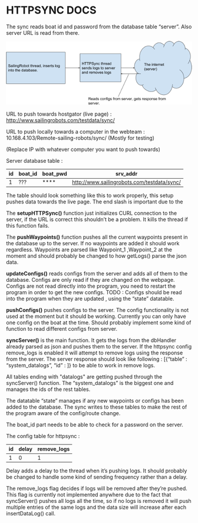 HTTPSYNC DOCS 
=============

The sync reads boat id and password from the database table “server”. Also server URL is read from there. 

![HTTP Sync](Media/HTTPSYNC.png)

URL to push towards hostgator (live page) : http://www.sailingrobots.com/testdata/sync/

URL to push locally towards a computer in the webteam : 10.168.4.103/Remote-sailing-robots/sync/ (Mostly for testing)

(Replace IP with whatever computer you want to push towards)

Server database table : 

|id   |boat_id |boat_pwd |srv_addr                                    |
|-----|--------|---------|--------------------------------------------|
|1    |???     |****     |http://www.sailingrobots.com/testdata/sync/ |

The table should look something like this to work properly, this setup pushes data towards the live page. The end slash is important due to the 

The **setupHTTPSync()** function just initializes CURL connection to the server, if the URL is correct this shouldn’t be a problem. It kills the thread if this function fails.

The **pushWaypoints()** function pushes all the current waypoints present in the database up to the server. If no waypoints are added it should work regardless. Waypoints are parsed like Waypoint_1 ,Waypoint_2 at the moment and should probably be changed to how getLogs() parse the json data.

**updateConfigs()** reads configs from the server and adds all of them to the database. Configs are only read if they are changed on the webpage. Configs are not read directly into the program, you need to restart the program in order to get the new configs. TODO : Configs should be read into the program when they are updated , using the “state” datatable.

**pushConfigs()** pushes configs to the server. The config functionality is not used at the moment but it should be working.
Currently you can only have one config on the boat at the time. Should probably implement some kind of function to read different configs from server.

**syncServer()** is the main function. It gets the logs from the dbHandler already parsed as json and pushes them to the server. If the httpsync config remove_logs is enabled it will attempt to remove logs using the response from the server. The server response should look like following : [{“table” : “system_datalogs”, “id” : ]} to be able to work in remove logs. 

All tables ending with "datalogs" are getting pushed through the syncServer() function. The “system_datalogs” is the biggest one and manages the ids of the rest tables.

The datatable “state” manages if any new waypoints or configs has been added to the database. The sync writes to these tables to make the rest of the program aware of the config/route change.

The boat_id part needs to be able to check for a password on the server.

The config table for httpsync : 

|id   |delay |remove_logs |
|-----|------|------------|
|1    |0     |1           |


Delay adds a delay to the thread when it’s pushing logs. It should probably be changed to handle some kind of sending frequency rather than a delay.

The remove_logs flag decides if logs will be removed after they’re pushed. This flag is currently not implemented anywhere due to the fact that syncServer() pushes all logs all the time, so if no logs is removed it will push multiple entries of the same logs and the data size will increase after each insertDataLog() call.




